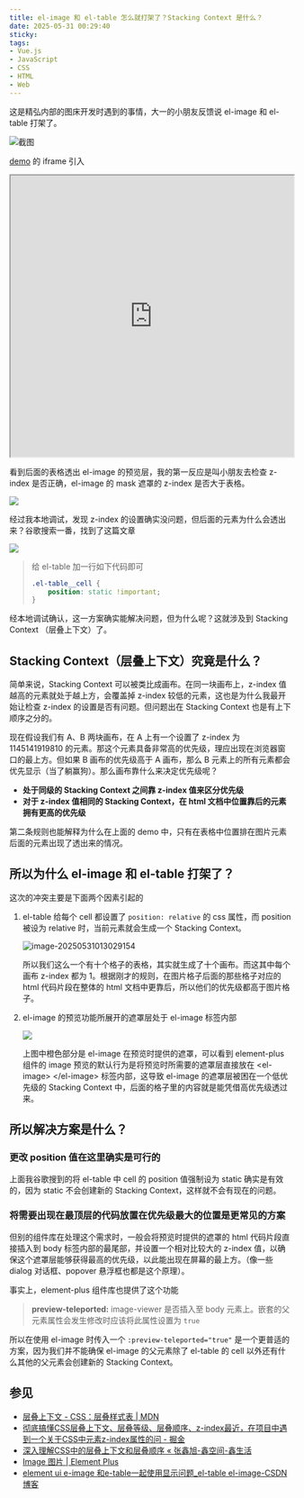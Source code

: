 ```yaml
---
title: el-image 和 el-table 怎么就打架了？Stacking Context 是什么？
date: 2025-05-31 00:29:40
sticky:
tags:
- Vue.js
- JavaScript
- CSS
- HTML
- Web
---
```


这是精弘内部的图床开发时遇到的事情，大一的小朋友反馈说 el-image 和 el-table 打架了。

![截图](https://static.031130.xyz/uploads/2025/05/31/c6674f6f13955.webp)

[demo](https://static.031130.xyz/demo/el-image-el-table-conflict.html) 的 iframe 引入

<iframe src="https://static.031130.xyz/demo/el-image-el-table-conflict.html" width="100%" height="500" allowfullscreen></iframe>

看到后面的表格透出 el-image 的预览层，我的第一反应是叫小朋友去检查 z-index 是否正确，el-image 的 mask 遮罩的 z-index 是否大于表格。

![](https://static.031130.xyz/uploads/2025/05/31/1c20b4ea0b37e.webp)

经过我本地调试，发现 z-index 的设置确实没问题，但后面的元素为什么会透出来？谷歌搜索一番，找到了这篇文章

![](https://static.031130.xyz/uploads/2025/05/31/99845899e3524.webp)

> 给 el-table 加一行如下代码即可
>
> ```css
> .el-table__cell {
>     position: static !important;
> }
> ```

经本地调试确认，这一方案确实能解决问题，但为什么呢？这就涉及到 Stacking Context （层叠上下文）了。

## Stacking Context（层叠上下文）究竟是什么？

简单来说，Stacking Context 可以被类比成画布。在同一块画布上，z-index 值越高的元素就处于越上方，会覆盖掉 z-index 较低的元素，这也是为什么我最开始让检查 z-index 的设置是否有问题。但问题出在 Stacking Context 也是有上下顺序之分的。

现在假设我们有 A、B 两块画布，在 A 上有一个设置了 z-index 为 1145141919810 的元素。那这个元素具备非常高的优先级，理应出现在浏览器窗口的最上方。但如果 B 画布的优先级高于 A 画布，那么 B 元素上的所有元素都会优先显示（当了躺赢狗）。那么画布靠什么来决定优先级呢？

- **处于同级的 Stacking Context 之间靠 z-index 值来区分优先级**
- **对于 z-index 值相同的 Stacking Context，在 html 文档中位置靠后的元素拥有更高的优先级**

第二条规则也能解释为什么在上面的 demo 中，只有在表格中位置排在图片元素后面的元素出现了透出来的情况。

## 所以为什么 el-image 和 el-table 打架了？

这次的冲突主要是下面两个因素引起的

1. el-table 给每个 cell 都设置了 `position: relative` 的 css 属性，而 position 被设为 relative 时，当前元素就会生成一个 Stacking Context。

   ![image-20250531013029154](https://static.031130.xyz/uploads/2025/05/31/9df43b865b3c6.webp)

   所以我们这么一个有十个格子的表格，其实就生成了十个画布。而这其中每个画布 z-index 都为 1。根据刚才的规则，在图片格子后面的那些格子对应的 html 代码片段在整体的 html 文档中更靠后，所以他们的优先级都高于图片格子。

2. el-image 的预览功能所展开的遮罩层处于 el-image 标签内部

   ![](https://static.031130.xyz/uploads/2025/05/31/f18a2b54afd63.webp)

   上图中橙色部分是 el-image 在预览时提供的遮罩，可以看到 element-plus 组件的 image 预览的默认行为是将预览时所需要的遮罩层直接放在 \<el-image> \</el-image> 标签内部，这导致 el-image 的遮罩层被困在一个低优先级的 Stacking Context 中，后面的格子里的内容就是能凭借高优先级透过来。

## 所以解决方案是什么？

### 更改 position 值在这里确实是可行的

上面我谷歌搜到的将 el-table 中 cell 的 position 值强制设为 static 确实是有效的，因为 static 不会创建新的 Stacking Context，这样就不会有现在的问题。

### 将需要出现在最顶层的代码放置在优先级最大的位置是更常见的方案

但别的组件库在处理这个需求时，一般会将预览时提供的遮罩的 html 代码片段直接插入到 body 标签内部的最尾部，并设置一个相对比较大的 z-index 值，以确保这个遮罩层能够获得最高的优先级，以此能出现在屏幕的最上方。（像一些 dialog 对话框、popover 悬浮框也都是这个原理）。

事实上，element-plus 组件库也提供了这个功能

> **preview-teleported:** image-viewer 是否插入至 body 元素上。嵌套的父元素属性会发生修改时应该将此属性设置为 `true`

所以在使用 el-image 时传入一个 `:preview-teleported="true"` 是一个更普适的方案，因为我们并不能确保 el-image 的父元素除了 el-table 的 cell 以外还有什么其他的父元素会创建新的 Stacking Context。

## 参见

- [层叠上下文 - CSS：层叠样式表 | MDN](https://developer.mozilla.org/en-US/docs/Web/CSS/CSS_positioned_layout/Stacking_context)
- [彻底搞懂CSS层叠上下文、层叠等级、层叠顺序、z-index最近，在项目中遇到一个关于CSS中元素z-index属性的问 - 掘金](https://juejin.cn/post/6844903667175260174)
- [深入理解CSS中的层叠上下文和层叠顺序 «  张鑫旭-鑫空间-鑫生活](https://www.zhangxinxu.com/wordpress/2016/01/understand-css-stacking-context-order-z-index/)
- [Image 图片 | Element Plus](https://element-plus.org/zh-CN/component/image.html)
- [element ui e-image 和e-table一起使用显示问题_el-table el-image-CSDN博客](https://blog.csdn.net/qq_61402485/article/details/131202117)
